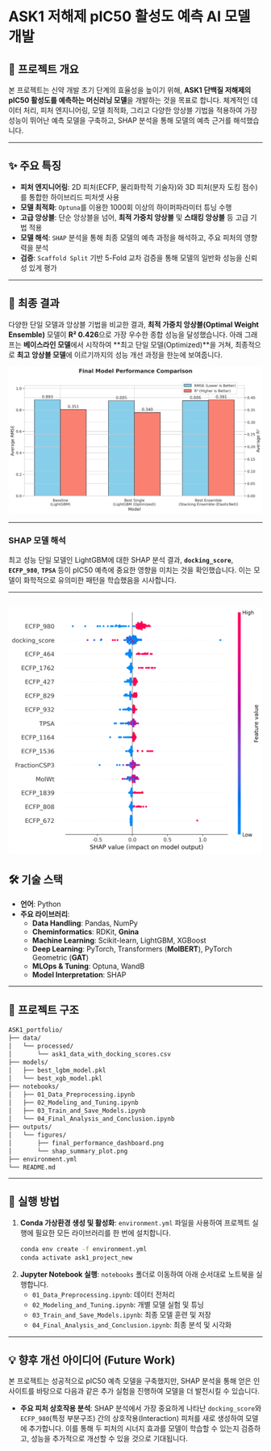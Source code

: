 
# ASK1 저해제 pIC50 활성도 예측 AI 모델 개발

## 📜 프로젝트 개요

본 프로젝트는 신약 개발 초기 단계의 효율성을 높이기 위해, **ASK1 단백질 저해제의 pIC50 활성도를 예측하는 머신러닝 모델**을 개발하는 것을 목표로 합니다. 체계적인 데이터 처리, 피처 엔지니어링, 모델 최적화, 그리고 다양한 앙상블 기법을 적용하여 가장 성능이 뛰어난 예측 모델을 구축하고, SHAP 분석을 통해 모델의 예측 근거를 해석했습니다.

-----

## ✨ 주요 특징

  * **피처 엔지니어링**: 2D 피처(ECFP, 물리화학적 기술자)와 3D 피처(분자 도킹 점수)를 통합한 하이브리드 피처셋 사용
  * **모델 최적화**: `Optuna`를 이용한 1000회 이상의 하이퍼파라미터 튜닝 수행
  * **고급 앙상블**: 단순 앙상블을 넘어, **최적 가중치 앙상블** 및 **스태킹 앙상블** 등 고급 기법 적용
  * **모델 해석**: `SHAP` 분석을 통해 최종 모델의 예측 과정을 해석하고, 주요 피처의 영향력을 분석
  * **검증**: `Scaffold Split` 기반 5-Fold 교차 검증을 통해 모델의 일반화 성능을 신뢰성 있게 평가

-----

## 🚀 최종 결과

다양한 단일 모델과 앙상블 기법을 비교한 결과, **최적 가중치 앙상블(Optimal Weight Ensemble)** 모델이 **R² 0.426**으로 가장 우수한 종합 성능을 달성했습니다. 아래 그래프는 **베이스라인 모델**에서 시작하여 \*\*최고 단일 모델(Optimized)\*\*을 거쳐, 최종적으로 **최고 앙상블 모델**에 이르기까지의 성능 개선 과정을 한눈에 보여줍니다.

![최종 모델 성능 비교 대시보드](outputs/figures/final_performance_dashboard.png)

****

### SHAP 모델 해석

최고 성능 단일 모델인 LightGBM에 대한 SHAP 분석 결과, **`docking_score`**, **`ECFP_980`**, **`TPSA`** 등이 pIC50 예측에 중요한 영향을 미치는 것을 확인했습니다. 이는 모델이 화학적으로 유의미한 패턴을 학습했음을 시사합니다.

****
![SHAP 요약 플롯](outputs/figures/shap_summary_plot.png)
-----

## 🛠️ 기술 스택

  * **언어**: Python
  * **주요 라이브러리**:
      * **Data Handling**: Pandas, NumPy
      * **Cheminformatics**: RDKit, **Gnina**
      * **Machine Learning**: Scikit-learn, LightGBM, XGBoost
      * **Deep Learning**: PyTorch, Transformers (**MolBERT**), PyTorch Geometric (**GAT**)
      * **MLOps & Tuning**: Optuna, WandB
      * **Model Interpretation**: SHAP

-----

## 📁 프로젝트 구조

```
ASK1_portfolio/
├── data/
│   └── processed/
│       └── ask1_data_with_docking_scores.csv
├── models/
│   ├── best_lgbm_model.pkl
│   └── best_xgb_model.pkl
├── notebooks/
│   ├── 01_Data_Preprocessing.ipynb
│   ├── 02_Modeling_and_Tuning.ipynb
│   ├── 03_Train_and_Save_Models.ipynb
│   └── 04_Final_Analysis_and_Conclusion.ipynb
├── outputs/
│   └── figures/
│       ├── final_performance_dashboard.png
│       └── shap_summary_plot.png
├── environment.yml
└── README.md
```

-----

## 📖 실행 방법

1.  **Conda 가상환경 생성 및 활성화**:
    `environment.yml` 파일을 사용하여 프로젝트 실행에 필요한 모든 라이브러리를 한 번에 설치합니다.
    ```bash
    conda env create -f environment.yml
    conda activate ask1_project_new
    ```
2.  **Jupyter Notebook 실행**:
    `notebooks` 폴더로 이동하여 아래 순서대로 노트북을 실행합니다.
      * `01_Data_Preprocessing.ipynb`: 데이터 전처리
      * `02_Modeling_and_Tuning.ipynb`: 개별 모델 실험 및 튜닝
      * `03_Train_and_Save_Models.ipynb`: 최종 모델 훈련 및 저장
      * `04_Final_Analysis_and_Conclusion.ipynb`: 최종 분석 및 시각화

-----

## 💡 향후 개선 아이디어 (Future Work)

본 프로젝트는 성공적으로 pIC50 예측 모델을 구축했지만, SHAP 분석을 통해 얻은 인사이트를 바탕으로 다음과 같은 추가 실험을 진행하여 모델을 더 발전시킬 수 있습니다.

  * **주요 피처 상호작용 분석**: SHAP 분석에서 가장 중요하게 나타난 `docking_score`와 `ECFP_980`(특정 부분구조) 간의 상호작용(Interaction) 피처를 새로 생성하여 모델에 추가합니다. 이를 통해 두 피처의 시너지 효과를 모델이 학습할 수 있는지 검증하고, 성능을 추가적으로 개선할 수 있을 것으로 기대됩니다.